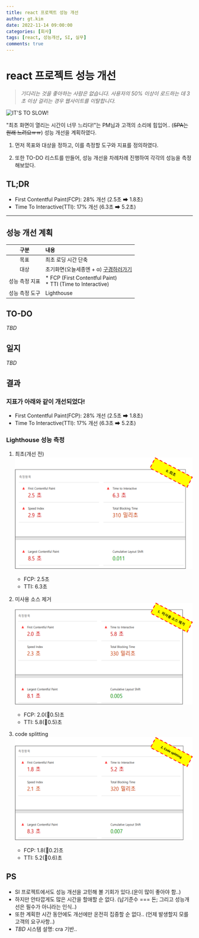 ```yaml
---
title: react 프로젝트 성능 개선
author: gt.kim
date: 2022-11-14 09:00:00
categories: [회사]
tags: [react, 성능개선, SI, 실무]
comments: true
---
```



# react 프로젝트 성능 개선

> _기다리는 것을 좋아하는 사람은 없습니다. 사용자의 50% 이상이 로드하는 데 3초 이상 걸리는 경우 웹사이트를 이탈합니다._

![IT'S TO SLOW!](https://miro.medium.com/max/640/1*vrqxbnB79W8jmewEP-Yo3g.webp)

"최초 화면이 열리는 시간이 너무 느리다!"는 PM님과 고객의 소리에 힘입어.. (~~SPA는 원래 느려요ㅠㅠ~~) 성능 개선을 계획하였다.

1. 먼저 목표와 대상을 정하고, 이를 측정할 도구와 지표를 정의하였다.

2. 또한 TO-DO 리스트를 만들어, 성능 개선을 차례차례 진행하여 각각의 성능을 측정해보았다.


## TL;DR
 - First Contentful Paint(FCP): 28% 개선 (2.5초 ➡ 1.8초)
 - Time To Interactive(TTI): 17% 개선 (6.3초 ➡ 5.2초)

---


## 성능 개선 계획
| 구분 | 내용 |
|:----------------------------:|:-----------------|
| 목표 | 최초 로딩 시간 단축 |
| 대상 | 초기화면(오늘세종엔 + α) [구경하러가기](https://sejongn2.kr) |
| 성능 측정 지표 | * FCP (First Contentful Paint)<br /> * TTI (Time to Interactive) |
| 성능 측정 도구 | Lighthouse |


## TO-DO
_TBD_

## 일지
_TBD_

## 결과

### 지표가 아래와 같이 개선되었다!
 - First Contentful Paint(FCP): 28% 개선 (2.5초 ➡ 1.8초)
 - Time To Interactive(TTI): 17% 개선 (6.3초 ➡ 5.2초)

### Lighthouse 성능 측정
1. 최초(개선 전)
![최초](/_posts/%EC%84%B1%EB%8A%A5%EA%B0%9C%EC%84%A0/01_%EC%B5%9C%EC%B4%88.png)
    - FCP: 2.5초 
    - TTI: 6.3초

2. 미사용 소스 제거
![미사용 소스 제거](/_posts/%EC%84%B1%EB%8A%A5%EA%B0%9C%EC%84%A0/02_%EB%AF%B8%EC%82%AC%EC%9A%A9%EC%86%8C%EC%8A%A4%EC%A0%9C%EA%B1%B0.png)
    - FCP: 2.0(🔻0.5)초
    - TTI: 5.8(🔻0.5)초

3. code splitting
![code splitting](/_posts/%EC%84%B1%EB%8A%A5%EA%B0%9C%EC%84%A0/03_code%20splitting.png)
    - FCP: 1.8(🔻0.2)초
    - TTI: 5.2(🔻0.6)초

## PS
- SI 프로젝트에서도 성능 개선을 고민해 볼 기회가 있다.(운이 많이 좋아야 함..)
- 하지만 안타깝게도 많은 시간을 할애할 순 없다. (납기준수 === 돈; 그리고 성능개선은 필수가 아니라는 인식..)
- 또한 계획한 시간 동안에도 개선에만 온전히 집중할 순 없다.. (언제 발생할지 모를 고객의 요구사항..)
- _TBD_ 시스템 설명: cra 기반..